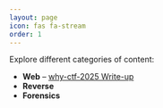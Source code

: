 ```yaml
---
layout: page
icon: fas fa-stream
order: 1
---
```

Explore different categories of content:

- **Web** – [why-ctf-2025 Write-up](https://raadalzyoud.github.io/Web/2025/08/14/why-ctf-2025.md)
- **Reverse**  
- **Forensics**
